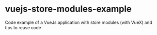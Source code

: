 # vuejs-store-modules-example
Code example of a VueJs application with store modules (with VueX) and tips to reuse code

